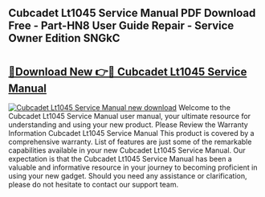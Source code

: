 ## Cubcadet Lt1045 Service Manual PDF Download Free - Part-HN8 User Guide Repair - Service Owner Edition SNGkC

# <h2><a href="http://bc46295.oget.top/?id=Cubcadet+Lt1045+Service+Manual">🔗Download New 👉🔴 Cubcadet Lt1045 Service Manual</a></h2>

[![Cubcadet Lt1045 Service Manual new download](https://i.imgur.com/5g1atiW.png)](http://bc46295.oget.top/?id=Cubcadet+Lt1045+Service+Manual)
Welcome to the Cubcadet Lt1045 Service Manual user manual, your ultimate resource for understanding and using your new product. Please Review the Warranty Information Cubcadet Lt1045 Service Manual This product is covered by a comprehensive warranty. List of features are just some of the remarkable capabilities available in your new Cubcadet Lt1045 Service Manual. Our expectation is that the Cubcadet Lt1045 Service Manual has been a valuable and informative resource in your journey to becoming proficient in using your new gadget. Should you need any assistance or clarification, please do not hesitate to contact our support team.
